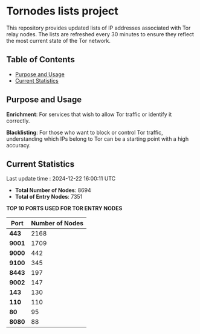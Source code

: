 # Tornodes lists project

This repository provides updated lists of IP addresses associated with Tor relay nodes. The lists are refreshed every 30 minutes to ensure they reflect the most current state of the Tor network.

## Table of Contents

- [Purpose and Usage](#purpose-and-usage)
- [Current Statistics](#current-statistics)


## Purpose and Usage

**Enrichment**: For services that wish to allow Tor traffic or identify it correctly.

**Blacklisting**: For those who want to block or control Tor traffic, understanding which IPs belong to Tor can be a starting point with a high accuracy.

## Current Statistics

Last update time : 2024-12-22 16:00:11 UTC

- **Total Number of Nodes**: 8694
- **Total of Entry Nodes**: 7351

**TOP 10 PORTS USED FOR TOR ENTRY NODES**

| **Port** | **Number of Nodes** |
|------|-----------------|
| **443**   | 2168  |
| **9001**   | 1709  |
| **9000**   | 442  |
| **9100**   | 345  |
| **8443**   | 197  |
| **9002**   | 147  |
| **143**   | 130  |
| **110**   | 110  |
| **80**   | 95  |
| **8080**   | 88  |


